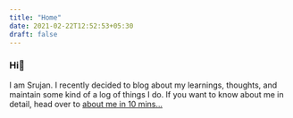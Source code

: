 ```yaml
---
title: "Home"
date: 2021-02-22T12:52:53+05:30
draft: false
---
```


### Hi🙂

I am Srujan. I recently decided to blog about my learnings, thoughts, and maintain some kind of a log of things I do.
If you want to know about me in detail, head over to [about me in 10 mins...](/aboutme)
